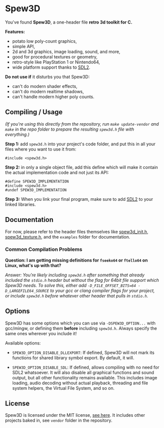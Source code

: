 
# Spew3D

You've found **Spew3D**, a one-header file **retro 3d toolkit
for C.**

**Features:**

- potato low poly-count graphics,
- simple API,
- 2d and 3d graphics, image loading, sound, and more,
- good for procedural textures or geometry,
- retro-style like PlayStation 1 or Nintendo64,
- wide platform support thanks to [SDL2](https://libsdl.org).

**Do not use if** it disturbs you that Spew3D:

- can't do modern shader effects,
- can't do modern realtime shadows,
- can't handle modern higher poly counts.


## Compiling / Usage

*(If you're using this directly from the repository, run
`make update-vendor` and `make` in the repo folder to prepare
the resulting `spew3d.h` file with everything.)*

**Step 1:** add `spew3d.h` into your project's code folder, and
put this in all your files where you want to use it from:

```
#include <spew3d.h>
```

**Step 2:** in only a single object file, add this define which
will make it contain the actual implementation code and not just its API:

```
#define SPEW3D_IMPLEMENTATION
#include <spew3d.h>
#undef SPEW3D_IMPLEMENTATION
```

**Step 3:** When you link your final program, make sure to add [SDL2](
https://libsdl.org) to your linked libraries.


## Documentation

For now, please refer to the header files themselves like
[spew3d_init.h](spew3d_init.h), [spew3d_texture.h](spew3d_texture.h),
and the `examples` folder for documentation.


### Common Compilation Problems

**Question: I am getting missing definitions for `fseeko64` or
`ftello64` on Linux, what's up with that?**

*Answer: You're likely including `spew3d.h` after something
that already included the `stdio.h` header but without the
flag for 64bit file support which Spew3D needs. To solve this,
either add `-D_FILE_OFFSET_BITS=64 -D_LARGEFILE64_SOURCE` to
your gcc or clang compiler flags for your project, or include
`spew3d.h` before whatever other header that pulls in `stdio.h`.*


## Options

Spew3D has some options which you can use via `-DSPEW3D_OPTION...`
with gcc/mingw, or defining them **before** including `spew3d.h`.
Always specify the same ones wherever you include it!

Available options:

- `SPEW3D_OPTION_DISABLE_DLLEXPORT`: If defined, Spew3D will
  not mark its functions for shared library symbol export.
  By default, it will.

- `SPEW3D_OPTION_DISABLE_SDL`: If defined, allows compiling
  with no need for SDL2 whatsoever. It will also disable all
  graphical functions and sound output, but all other functionality
  remains available. This includes image loading, audio decoding
  without actual playback, threading and file system helpers,
  the Virtual File System, and so on.


## License

Spew3D is licensed under the MIT license, [see here](LICENSE.md).
It includes other projects baked in, see `vendor` folder in the
repository.

